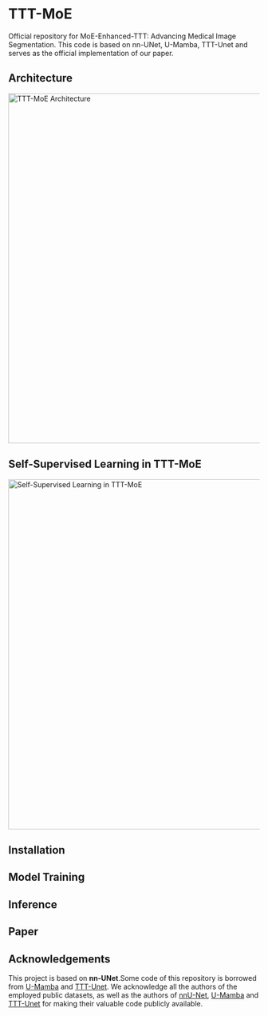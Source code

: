 # TTT-MoE
Official repository for MoE-Enhanced-TTT: Advancing Medical Image Segmentation. This code is based on nn-UNet, U-Mamba, TTT-Unet and serves as the official implementation of our paper.

## Architecture
<img src="images/TTT Framework.png" alt="TTT-MoE Architecture" width="700"/>

## Self-Supervised Learning in TTT-MoE
<img src="images/Self Supervised Learning.png" alt="Self-Supervised Learning in TTT-MoE" width="700"/>

## Installation

## Model Training

## Inference

## Paper

## Acknowledgements

This project is based on **nn-UNet**.Some code of this repository is borrowed from [U-Mamba](https://github.com/bowang-lab/U-Mamba) and [TTT-Unet](https://github.com/rongzhou7/TTT-Unet). We acknowledge all the authors of the employed public datasets, as well as the authors of [nnU-Net](https://github.com/MIC-DKFZ/nnUNet), [U-Mamba](https://github.com/bowang-lab/U-Mamba) and [TTT-Unet](https://github.com/rongzhou7/TTT-Unet) for making their valuable code publicly available.
